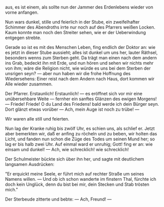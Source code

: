 <a name="116"></a>

aus, es ist einem, als sollte nun der Jammer des Erdenlebens 
wieder von vorne anfangen.

Nun wars dunkel, stille und feierlich in der Stube, ein
zweifelhafter Schimmer des Abendroths irrte nur noch auf
des Pfarrers weißen Locken. Kaum konnte man noch den
Streiter sehen, wie er der Ueberwindung entgegen strebte.

Gerade so ist es mit des Menschen Leben, fing endlich
der Doktor an: wie es jetzt in dieser Stube aussieht; alles
ist dunkel um uns her, lauter Räthsel, besonders wenns zum
Sterben geht. Da trägt man einen nach dem andern ins
Grab, bedeckt ihn mit Erde, und nun hören und sehen wir
nichts mehr von ihm; wäre die Religion nicht, wie würde
es uns bei dem Sterben der unsrigen seyn? — aber nun
haben wir die frohe Hoffnung des Wiedersehens: Einer reist
nach dem Andern nach Haus, dort kommen wir Alle wieder
zusammen.

Der Pfarrer. Erstaunlich! Erstaunlich! — es eröffnet
sich vor mir eine unübersehbare Weite — fernher ein sanftes 
Glänzen des ewigen Morgens! — Friede! Friede! O
du Land des Friedens! bald werde ich dein Bürger seyn.
Dort glänzt etwas vorüber — Ach, mein Auge ist noch
zu trübe! —

Wir waren alle still und feierten.

Nun lag der Kranke ruhig bis zwölf Uhr, es schien uns,
als schlief er. Jetzt aber bemerkten wir, daß er anfing zu
röcheln und zu beben, wir holten das Licht, und fanden nun
schon die Züge des Todes um seinen Mund her; so lag er
bis halb zwei Uhr. Auf einmal ward er unruhig; Gott! fing
er an: wie einsam und dunkel! — Ach, wie schrecklich! wie
schrecklich!

Der Schulmeister bückte sich über ihn her, und sagte mit
deutlichem langsamen Ausdrücken:

"Er erquickt meine Seele, er führt mich auf rechter Straße
um seines Namens willen. — Und ob ich schon wanderte
im finstern Thal, fürchte ich doch kein Unglück, denn du
bist bei mir, dein Stecken und Stab trösten mich."

Der Sterbeude zitterte und bebte: — Ach, Freund! —

